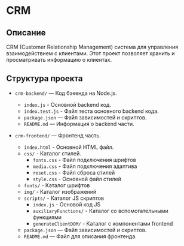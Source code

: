 # CRM

## Описание

CRM (Customer Relationship Management) система для управления взаимодействием с клиентами. Этот проект позволяет хранить и просматривать информацию о клиентах.

## Структура проекта

- `crm-backend/` — Код бэкенда на Node.js.
  - `index.js` - Основной backend код.
  - `index.test.js` - Файл теста основного backend кода.
  - `package.json` — Файл зависимостей и скриптов.
  - `README.md` — Информация о backend части.

- `crm-frontend/` — Фронтенд часть.
  - `index.html` - Основной HTML файл.
  - `css/` - Каталог стилей.
    - `fonts.css` - Файл подключения шрифтов
    - `media.css` - Файл подключения адаптива
    - `reset.css` - Файл сброса стилей
    - `style.css` - Основной файл стилей
  - `fonts/` - Каталог шрифтов
  - `img/` - Каталог изображений
  - `scripts/` - Каталог JS скриптов
    - `index.js` - Основой код JS
    - `auxiliaryFunctions/` - Каталог со вспомогательными функциями
    - `generateClientDOM/` - Каталог с компонентами frontend
  - `package.json` — Файл зависимостей и скриптов.
  - `README.md` — Файл для описания фронтенда.
